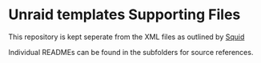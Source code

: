 # Unraid templates Supporting Files
This repository is kept seperate from the XML files as outlined by [Squid](https://forums.unraid.net/topic/57181-docker-faq/#comment-566084)

Individual READMEs can be found in the subfolders for source references.
